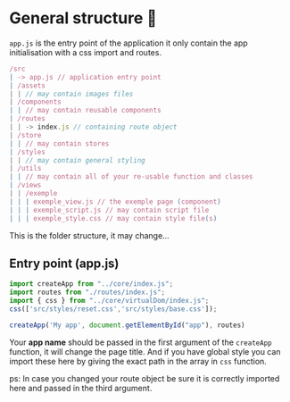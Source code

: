 # General structure :dart:

`app.js` is the entry point of the application
it only contain the app initialisation with a css import and routes.

```js
/src
| -> app.js // application entry point
| /assets
| | // may contain images files
| /components
| | // may contain reusable components
| /routes
| | -> index.js // containing route object
| /store
| | // may contain stores 
| /styles 
| | // may contain general styling
| /utils
| | // may contain all of your re-usable function and classes
| /views
| | /exemple
| | | exemple_view.js // the exemple page (component)
| | | exemple_script.js // may contain script file
| | | exemple_style.css // may contain style file(s)

```
This is the folder structure, it may change...

## Entry point (app.js) 

```js
import createApp from "../core/index.js";
import routes from "./routes/index.js";
import { css } from "../core/virtualDom/index.js";
css(['src/styles/reset.css','src/styles/base.css']);

createApp('My app', document.getElementById("app"), routes)

```
Your **app name** should be passed in the first argument of the `createApp` function, it will change the page title.
And if you have global style you can import these here by giving the exact path in the array in `css` function.

ps: In case you changed your route object be sure it is correctly imported here and passed in the third argument.
